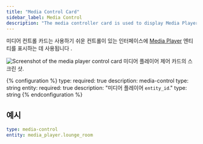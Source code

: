 ```yaml
---
title: "Media Control Card"
sidebar_label: Media Control
description: "The media controller card is used to display Media Player entities on an interface with easy to use controls. "
---
```


미디어 컨트롤 카드는 사용하기 쉬운 컨트롤이 있는 인터페이스에 [Media Player](/integrations/#search/media-player) 엔티티를 표시하는 데 사용됩니다 .

<p class='img'>
<img src='/images/lovelace/lovelace_mediaplayer.png' alt='Screenshot of the media player control card'>
미디어 플레이어 제어 카드의 스크린 샷.
</p>

{% configuration %}
type:
  required: true
  description: media-control
  type: string
entity:
  required: true
  description: "미디어 플레이어 `entity_id`."
  type: string
{% endconfiguration %}

## 예시

```yaml
type: media-control
entity: media_player.lounge_room
```
